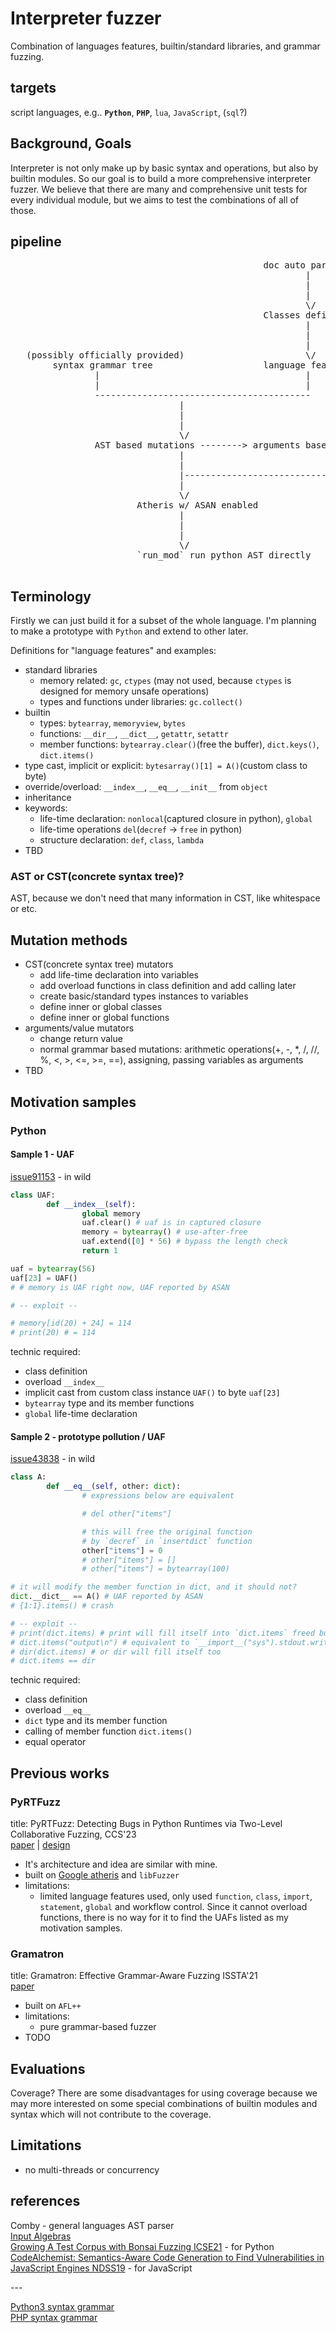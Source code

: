 # Interpreter fuzzer
Combination of languages features, builtin/standard libraries, and grammar fuzzing.  

## targets
script languages, e.g.. **`Python`**, **`PHP`**, `lua`, `JavaScript`, (`sql`?)

## Background, Goals
Interpreter is not only make up by basic syntax and operations, but also by builtin modules. So our goal is to build a more comprehensive interpreter fuzzer.
We believe that there are many and comprehensive unit tests for every individual module, but we aims to test the combinations of all of those.

## pipeline
<pre>
                                                doc auto parse?
                                                        |
                                                        |
                                                        |
                                                        \/
                                                Classes definitions
                                                        |
                                                        |
                                                        |
   (possibly officially provided)                       \/
        syntax grammar tree                     language features
                |                                       |
                |                                       |
                -----------------------------------------
                                |
                                |
                                |
                                \/
                AST based mutations --------> arguments based mutations
                                |                           |
                                |                           |
                                |----------------------------
                                |
                                \/
                        Atheris w/ ASAN enabled
                                |
                                |
                                |
                                \/
                        `run_mod` run python AST directly

</pre>
## Terminology
Firstly we can just build it for a subset of the whole language. I'm planning to make a prototype with `Python` and extend to other later.

Definitions for "language features" and examples:
- standard libraries
  - memory related: `gc`, `ctypes` (may not used, because `ctypes` is designed for memory unsafe operations)
  - types and functions under libraries: `gc.collect()`
- builtin
  - types: `bytearray`, `memoryview`, `bytes`
  - functions: `__dir__`, `__dict__`, `getattr`, `setattr`
  - member functions: `bytearray.clear()`(free the buffer), `dict.keys()`, `dict.items()`
- type cast, implicit or explicit: `bytesarray()[1] = A()`(custom class to byte)
- override/overload: `__index__`, `__eq__`, `__init__` from `object`
- inheritance
- keywords:
  - life-time declaration: `nonlocal`(captured closure in python), `global`
  - life-time operations `del`(`decref` -> `free` in python)
  - structure declaration: `def`, `class`, `lambda`
- TBD

### AST or CST(concrete syntax tree)?
AST, because we don't need that many information in CST, like whitespace or etc.

## Mutation methods
- CST(concrete syntax tree) mutators
  - add life-time declaration into variables
  - add overload functions in class definition and add calling later
  - create basic/standard types instances to variables
  - define inner or global classes
  - define inner or global functions
- arguments/value mutators
  - change return value
  - normal grammar based mutations: arithmetic operations(+, -, *, /, //, %, <, >, <=, >=, ==), assigning, passing variables as arguments
- TBD

## Motivation samples
### Python
#### Sample 1 - UAF
[issue91153](https://github.com/python/cpython/issues/91153) - in wild
```python
class UAF:
        def __index__(self):
                global memory
                uaf.clear() # uaf is in captured closure
                memory = bytearray() # use-after-free
                uaf.extend([0] * 56) # bypass the length check
                return 1

uaf = bytearray(56)
uaf[23] = UAF()
# # memory is UAF right now, UAF reported by ASAN

# -- exploit --

# memory[id(20) + 24] = 114
# print(20) # = 114

```
technic required:
- class definition
- overload `__index__`
- implicit cast from custom class instance `UAF()` to byte `uaf[23]`
- `bytearray` type and its member functions
- `global` life-time declaration

#### Sample 2 - prototype pollution / UAF
[issue43838](https://bugs.python.org/issue43838) - in wild
```python
class A:
        def __eq__(self, other: dict):
                # expressions below are equivalent

                # del other["items"]

                # this will free the original function
                # by `decref` in `insertdict` function
                other["items"] = 0
                # other["items"] = []
                # other["items"] = bytearray(100)

# it will modify the member function in dict, and it should not?
dict.__dict__ == A() # UAF reported by ASAN
# {1:1}.items() # crash

# -- exploit --
# print(dict.items) # print will fill itself into `dict.items` freed buffer
# dict.items("output\n") # equivalent to `__import__("sys").stdout.write`
# dir(dict.items) # or dir will fill itself too
# dict.items == dir

```
technic required:
- class definition
- overload `__eq__`
- `dict` type and its member function
- calling of member function `dict.items()`
- equal operator

<!--
### PHP and other
TODO
-->

## Previous works
### PyRTFuzz
title: PyRTFuzz: Detecting Bugs in Python Runtimes via Two-Level Collaborative Fuzzing, CCS'23  
[paper](https://dl.acm.org/doi/pdf/10.1145/3576915.3623166) | [design](https://github.com/awen-li/PyRTFuzz/blob/master/documents/design1.0.pdf)  
- It's architecture and idea are similar with mine.
- built on [Google atheris](https://github.com/google/atheris) and `libFuzzer`
- limitations:
  - limited language features used, only used `function`, `class`, `import`, `statement`, `global` and workflow control. Since it cannot overload functions, there is no way for it to find the UAFs listed as my motivation samples.

### Gramatron
title: Gramatron: Effective Grammar-Aware Fuzzing ISSTA'21  
[paper](https://hexhive.epfl.ch/publications/files/21ISSTA.pdf)  
- built on `AFL++`
- limitations:
  - pure grammar-based fuzzer
- TODO

## Evaluations
Coverage?
There are some disadvantages for using coverage because we may more interested on some special combinations of builtin modules and syntax which will not contribute to the coverage.

## Limitations
- no multi-threads or concurrency

## references
Comby - general languages AST parser  
[Input Algebras](https://publications.cispa.saarland/3208/7/gopinath2021input.pdf)  
[Growing A Test Corpus with Bonsai Fuzzing ICSE21](https://rohan.padhye.org/files/bonsai-icse21.pdf) - for Python  
[CodeAlchemist: Semantics-Aware Code Generation to Find Vulnerabilities in JavaScript Engines NDSS19](https://www.ndss-symposium.org/wp-content/uploads/2019/02/ndss2019_05A-5_Han_paper.pdf) - for JavaScript

\-\-\-

[Python3 syntax grammar](https://docs.python.org/3/reference/grammar.html)  
[PHP syntax grammar](https://github.com/php/php-langspec/blob/master/spec/19-grammar.md)